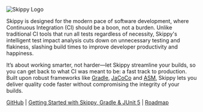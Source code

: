 
![Skippy Logo](https://avatars.githubusercontent.com/u/150977247?s=100&v=4)

Skippy is designed for the modern pace of software development, where Continuous Integration (CI) should be a boon, not
a burden. Unlike traditional CI tools that run all tests regardless of necessity, Skippy's intelligent test impact
analysis cuts down on unnecessary testing
and flakiness, slashing build times to improve developer productivity and happiness.

It’s about working smarter, not harder—let Skippy streamline your builds, so you can get back to what CI was meant to
be: a fast track to production. Built upon robust frameworks like [Gradle](https://gradle.org), [JaCoCo](https://github.com/jacoco/jacoco) and [ASM](https://asm.ow2.io/), Skippy lets you deliver quality code
faster without compromising the integrity of your builds.

[GitHub](https://github.com/skippy-io) | [Getting Started with Skippy, Gradle & JUnit 5](https://github.com/skippy-io/skippy-docs/blob/main/tutorials/getting-started-with-gradle-and-junit5/README.md#getting-started-with-skippy-gradle--junit-5) | [Roadmap](https://github.com/skippy-io/skippy-docs/blob/main/roadmap.md#roadmap)
